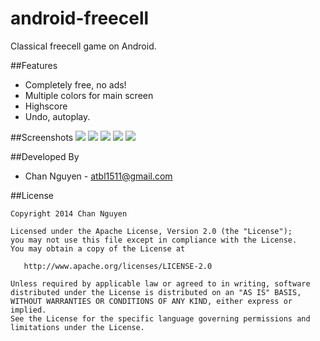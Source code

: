 android-freecell
================

Classical freecell game on Android.

##Features

* Completely free, no ads!
* Multiple colors for main screen
* Highscore
* Undo, autoplay.

##Screenshots
<img src="https://raw.githubusercontent.com/channguyen/android-freecell/master/appstore/sc0.png">
<img src="https://raw.githubusercontent.com/channguyen/android-freecell/master/appstore/sc1.png">
<img src="https://raw.githubusercontent.com/channguyen/android-freecell/master/appstore/sc2.png">
<img src="https://raw.githubusercontent.com/channguyen/android-freecell/master/appstore/sc3.png">
<img src="https://raw.githubusercontent.com/channguyen/android-freecell/master/appstore/sc4.png">


##Developed By

* Chan Nguyen - <atbl1511@gmail.com>



##License


    Copyright 2014 Chan Nguyen

    Licensed under the Apache License, Version 2.0 (the "License");
    you may not use this file except in compliance with the License.
    You may obtain a copy of the License at

       http://www.apache.org/licenses/LICENSE-2.0

    Unless required by applicable law or agreed to in writing, software
    distributed under the License is distributed on an "AS IS" BASIS,
    WITHOUT WARRANTIES OR CONDITIONS OF ANY KIND, either express or implied.
    See the License for the specific language governing permissions and
    limitations under the License.
